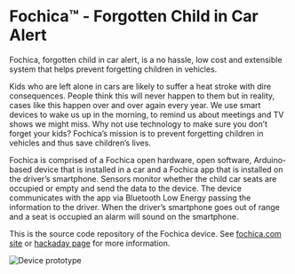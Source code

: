 # Fochica™ - Forgotten Child in Car Alert

Fochica, forgotten child in car alert, is a no hassle, low cost and extensible system that helps prevent forgetting children in vehicles.

Kids who are left alone in cars are likely to suffer a heat stroke with dire consequences. People think this will never happen to them but in reality, cases like this happen over and over again every year. We use smart devices to wake us up in the morning, to remind us about meetings and TV shows we might miss. Why not use technology to make sure you don’t forget your kids? Fochica’s mission is to prevent forgetting children in vehicles and thus save children’s lives.

Fochica is comprised of a Fochica open hardware, open software, Arduino-based device that is installed in a car and a Fochica app that is installed on the driver’s smartphone. Sensors monitor whether the child car seats are occupied or empty and send the data to the device. The device communicates with the app via Bluetooth Low Energy passing the information to the driver. When the driver’s smartphone goes out of range and a seat is occupied an alarm will sound on the smartphone.

This is the source code repository of the Fochica device. See [fochica.com site](http://fochica.com) or [hackaday page](https://hackaday.io/project/20902-fochica-forgotten-child-in-car-alert) for more information.

![Device prototype](http://fochica.com/wp-content/uploads/2017/03/device-slide.jpg)